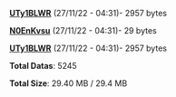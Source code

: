 [**UTy1BLWR**](/data/UTy1BLWR.txt) (27/11/22 - 04:31)- 2957 bytes

[**N0EnKvsu**](/data/N0EnKvsu.txt) (27/11/22 - 04:31)- 29 bytes

[**UTy1BLWR**](/data/UTy1BLWR.txt) (27/11/22 - 04:31)- 2957 bytes

**Total Datas**: 5245

**Total Size**: 29.40 MB / 29.4 MB